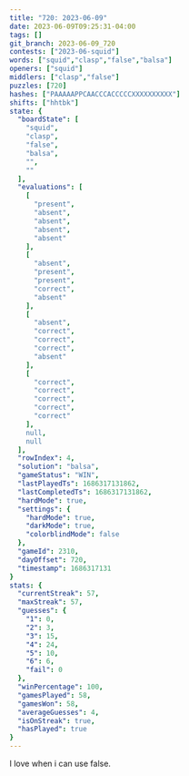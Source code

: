 ```yaml
---
title: "720: 2023-06-09"
date: 2023-06-09T09:25:31-04:00
tags: []
git_branch: 2023-06-09_720
contests: ["2023-06-squid"]
words: ["squid","clasp","false","balsa"]
openers: ["squid"]
middlers: ["clasp","false"]
puzzles: [720]
hashes: ["PAAAAAPPCAACCCACCCCCXXXXXXXXXX"]
shifts: ["hhtbk"]
state: {
  "boardState": [
    "squid",
    "clasp",
    "false",
    "balsa",
    "",
    ""
  ],
  "evaluations": [
    [
      "present",
      "absent",
      "absent",
      "absent",
      "absent"
    ],
    [
      "absent",
      "present",
      "present",
      "correct",
      "absent"
    ],
    [
      "absent",
      "correct",
      "correct",
      "correct",
      "absent"
    ],
    [
      "correct",
      "correct",
      "correct",
      "correct",
      "correct"
    ],
    null,
    null
  ],
  "rowIndex": 4,
  "solution": "balsa",
  "gameStatus": "WIN",
  "lastPlayedTs": 1686317131862,
  "lastCompletedTs": 1686317131862,
  "hardMode": true,
  "settings": {
    "hardMode": true,
    "darkMode": true,
    "colorblindMode": false
  },
  "gameId": 2310,
  "dayOffset": 720,
  "timestamp": 1686317131
}
stats: {
  "currentStreak": 57,
  "maxStreak": 57,
  "guesses": {
    "1": 0,
    "2": 3,
    "3": 15,
    "4": 24,
    "5": 10,
    "6": 6,
    "fail": 0
  },
  "winPercentage": 100,
  "gamesPlayed": 58,
  "gamesWon": 58,
  "averageGuesses": 4,
  "isOnStreak": true,
  "hasPlayed": true
}
---
```

<!-- more -->
I love when i can use false. 
